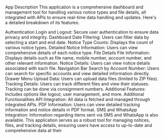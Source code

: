 App Description
This application is a comprehensive dashboard and management tool for handling various notice types and file details, all integrated with APIs to ensure real-time data handling and updates. Here's a detailed breakdown of its features:

Authentication
Login and Logout: Secure user authentication to ensure data privacy and integrity.
Dashboard
Date Filtering: Users can filter data by selecting a start and end date.
Notice Type Counts: Displays the count of various notice types.
Detailed Notice Information: Users can view comprehensive details of each notice type.
File Details
File Information: Displays details such as file name, mobile number, account number, and other relevant information.
Notice Details: Users can view notice details associated with each file.
Navigation Bar
Search by Account Number: Users can search for specific accounts and view detailed information directly.
Drawer Menu
Upload Data: Users can upload data files (limited to ZIP files).
Tracking Details: Users can track different files and view their statuses. Tracking can be done via consignment numbers.
Additional Features: Includes options like logout, user management, and more.
Additional Functionalities
API Integration: All data is fetched and managed through integrated APIs.
PDF Information: Users can view detailed tracking information and notice details in PDF format.
SMS and WhatsApp Integration: Information regarding items sent via SMS and WhatsApp is also available.
This application serves as a robust tool for managing notices, files, and tracking details, ensuring users have access to up-to-date and comprehensive data at their 
